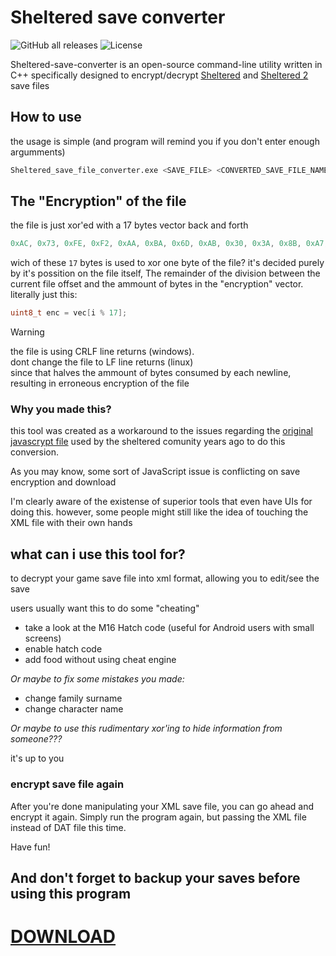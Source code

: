 # Sheltered save converter

![GitHub all releases](https://img.shields.io/github/downloads/israpps/Sheltered-save-converter/total?style=for-the-badge)
![License](https://img.shields.io/github/license/israpps/Sheltered-save-converter?style=for-the-badge)

Sheltered-save-converter is an open-source command-line utility written in C++ specifically designed to encrypt/decrypt [Sheltered](https://store.steampowered.com/app/356040/Sheltered) and [Sheltered 2](https://store.steampowered.com/app/1289380/Sheltered_2) save files

## How to use
the usage is simple (and program will remind you if you don't enter enough argumments)
```bash
Sheltered_save_file_converter.exe <SAVE_FILE> <CONVERTED_SAVE_FILE_NAME>
```

## The "Encryption" of the file
the file is just xor'ed with a 17 bytes vector back and forth
```c
0xAC, 0x73, 0xFE, 0xF2, 0xAA, 0xBA, 0x6D, 0xAB, 0x30, 0x3A, 0x8B, 0xA7, 0xDE, 0x0D, 0x15, 0x21, 0x4A
```
wich of these `17` bytes is used to xor one byte of the file? it's decided purely by it's possition on the file itself, The remainder of the division between the current file offset and the ammount of bytes in the "encryption" vector.  
literally just this:
```c
uint8_t enc = vec[i % 17];
```

> [!WARNING]
> the file is using CRLF line returns (windows).  
> dont change the file to LF line returns (linux)  
> since that halves the ammount of bytes consumed by each newline, resulting in erroneous encryption of the file

### Why you made this?
this tool was created as a workaround to the issues regarding the [original javascrypt file](https://jsfiddle.net/mjnpr2ac/18/) used by the sheltered comunity years ago to do this conversion.

As you may know, some sort of JavaScript issue is conflicting on save encryption and download

I'm clearly aware of the existense of superior tools that even have UIs for doing this. however, some people might still like the idea of touching the XML file with their own hands

## what can i use this tool for?
to decrypt your game save file into xml format, allowing you to edit/see the save 

users usually want this to do some "cheating"
- take a look at the M16 Hatch code (useful for Android users with small screens)
- enable hatch code
- add food without using cheat engine

_Or maybe to fix some mistakes you made:_

- change family surname
- change character name

_Or maybe to use this rudimentary xor'ing to hide information from someone???_

it's up to you

### encrypt save file again

After you're done manipulating your XML save file, you can go ahead and encrypt it again.
Simply run the program again, but passing the XML file instead of DAT file this time.

Have fun!

## And don't forget to backup your saves before using this program

# [DOWNLOAD](https://github.com/israpps/Sheltered-save-converter/releases/latest)
